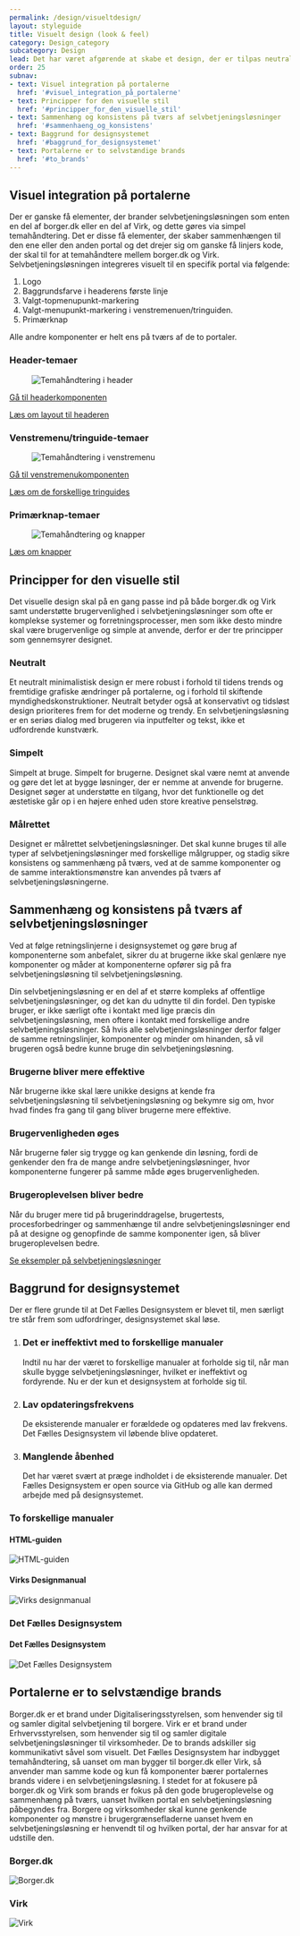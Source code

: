 ```yaml
---
permalink: /design/visueltdesign/
layout: styleguide
title: Visuelt design (look & feel)
category: Design_category
subcategory: Design
lead: Det har været afgørende at skabe et design, der er tilpas neutralt så det ikke konflikter med hverken borger.dk eller Virks visuelle stile; som er simpelt at forstå og anvende for alle, fra designere over udviklere til projektansvarlige; og som er fleksibelt nok til at kunne favne alle typer af selvbetjeningsløsninger. Med det håber vi, at der vil blive brugt mere tid på brugerinddragelse og brugertests af flow og funktionalitet end på at diskutere synsninger om former og farver.
order: 25
subnav:
- text: Visuel integration på portalerne
  href: '#visuel_integration_på_portalerne'
- text: Principper for den visuelle stil
  href: '#principper_for_den_visuelle_stil'
- text: Sammenhæng og konsistens på tværs af selvbetjeningsløsninger
  href: '#sammenhaeng_og_konsistens'
- text: Baggrund for designsystemet
  href: '#baggrund_for_designsystemet'
- text: Portalerne er to selvstændige brands
  href: '#to_brands'
---
```



<h2 id="visuel_integration_på_portalerne">Visuel integration på portalerne</h2>
<p>Der er ganske få elementer, der brander selvbetjeningsløsningen som enten en del af borger.dk eller en del af Virk, og dette gøres via simpel temahåndtering. Det er disse få elementer, der skaber sammenhængen til den ene eller den anden portal og det drejer sig om ganske få linjers kode, der skal til for at temahåndtere mellem borger.dk og Virk. Selvbetjeningsløsningen integreres visuelt til en specifik portal via følgende:</p>

<ol>
  <li>Logo</li>
  <li>Baggrundsfarve i headerens første linje</li>
  <li>Valgt-topmenupunkt-markering</li>
  <li>Valgt-menupunkt-markering i venstremenuen/tringuiden.</li>
  <li>Primærknap</li>
</ol>

<p>Alle andre komponenter er helt ens på tværs af de to portaler.</p>

<h3 class="h5">Header-temaer</h3>
<figure><img src="{{ site.baseurl }}/img/descriptionimages/header-temaer.png" alt="Temahåndtering i header" class="description-image"></figure>
<p><a href="/dkfds-docs/komponenter/headers/">Gå til headerkomponenten</a></p>
<p><a href="/dkfds-docs/design/sideopbygning/?s=undefined#header">Læs om layout til headeren</a></p>

<h3 class="h5">Venstremenu/tringuide-temaer</h3>
<figure><img src="{{ site.baseurl }}/img/descriptionimages/venstremenu-tringuide.png" alt="Temahåndtering i venstremenu" class="description-image"></figure>
<p><a href="/dkfds-docs/komponenter/sidenav/">Gå til venstremenukomponenten</a></p>
<p><a href="/dkfds-docs/komponenter/trinindikatorer/">Læs om de forskellige tringuides</a></p>

<h3 class="h5">Primærknap-temaer</h3>
<figure><img src="{{ site.baseurl }}/img/descriptionimages/Primaerknapper.png" alt="Temahåndtering og knapper" class="description-image"></figure>
<p><a href="/dkfds-docs/komponenter/buttons/">Læs om knapper</a></p>


<h2 id="principper_for_den_visuelle_stil">Principper for den visuelle stil</h2>
<p>Det visuelle design skal på en gang passe ind på både borger.dk og Virk samt understøtte brugervenlighed i selvbetjeningsløsninger som ofte er komplekse systemer og forretningsprocesser, men som ikke desto mindre skal være brugervenlige og simple at anvende, derfor er der tre principper som gennemsyrer designet.</p>

<h3>Neutralt</h3>
<p>Et neutralt minimalistisk design er mere robust i forhold til tidens trends og fremtidige grafiske ændringer på portalerne, og i forhold til skiftende
myndighedskonstruktioner. Neutralt betyder også at konservativt og tidsløst design prioriteres frem for det moderne og trendy. En selvbetjeningsløsning er en seriøs dialog med brugeren via inputfelter og tekst, ikke et udfordrende kunstværk.</p>

<h3>Simpelt</h3>
<p>Simpelt at bruge. Simpelt for brugerne. Designet skal være nemt at anvende og gøre det let at bygge løsninger, der er nemme at anvende for brugerne. Designet søger at understøtte en tilgang, hvor det funktionelle og det æstetiske går op i en højere enhed uden store kreative penselstrøg.</p>

<h3>Målrettet</h3>
<p>Designet er målrettet selvbetjeningsløsninger. Det skal kunne bruges til alle typer af selvbetjeningsløsninger med forskellige målgrupper, og stadig sikre konsistens og sammenhæng på tværs, ved at de samme komponenter og de samme interaktionsmønstre kan anvendes på tværs af selvbetjeningsløsningerne.</p>


<h2 id="sammenhaeng_og_konsistens">Sammenhæng og konsistens på tværs af selvbetjeningsløsninger</h2>
<p>Ved at følge retningslinjerne i designsystemet og gøre brug af komponenterne som anbefalet, sikrer du at brugerne ikke skal genlære nye komponenter og måder at komponenterne opfører sig på fra selvbetjeningsløsning til selvbetjeningsløsning.</p>
<p>Din selvbetjeningsløsning er en del af et større kompleks af offentlige selvbetjeningsløsninger, og det kan du udnytte til din fordel. Den typiske bruger, er ikke særligt ofte i kontakt med lige præcis din selvbetjeningsløsning, men oftere i kontakt med forskellige andre selvbetjeningsløsninger. Så hvis alle selvbetjeningsløsninger derfor følger de samme retningslinjer, komponenter og minder om hinanden, så vil brugeren også bedre kunne bruge din selvbetjeningsløsning.</p>

<h3 class="h5">Brugerne bliver mere effektive</h3>
<p>Når brugerne ikke skal lære unikke designs at kende fra selvbetjeningsløsning til selvbetjeningsløsning og bekymre sig om, hvor hvad findes fra gang til gang bliver brugerne mere effektive.</p>

<h3 class="h5">Brugervenligheden øges</h3>
<p>Når brugerne føler sig trygge og kan genkende din løsning, fordi de genkender den fra de mange andre selvbetjeningsløsninger, hvor komponenterne fungerer på samme måde øges brugervenligheden.</p>

<h3 class="h5">Brugeroplevelsen bliver bedre</h3>
<p>Når du bruger mere tid på brugerinddragelse, brugertests, procesforbedringer og sammenhænge til andre selvbetjeningsløsninger end på at designe og genopfinde de samme komponenter igen, så bliver brugeroplevelsen bedre.</p>
<p><a href="/dkfds-docs/eksempler/">Se eksempler på selvbetjeningsløsninger</a></p>


<h2 id="baggrund_for_designsystemet">Baggrund for designsystemet</h2>
<p>Der er flere grunde til at Det Fælles Designsystem er blevet til, men særligt tre står frem som udfordringer, designsystemet skal løse.</p>
<ol>
  <li>
    <h3 class="h5">Det er ineffektivt med to forskellige manualer</h3>
    <p>Indtil nu har der været to forskellige manualer at forholde sig til, når man skulle bygge selvbetjeningsløsninger, hvilket er ineffektivt og fordyrende. Nu er der kun et designsystem at forholde sig til.</p>
  </li>
   <li>
    <h3 class="h5">Lav opdateringsfrekvens</h3>
    <p>De eksisterende manualer er forældede og opdateres med lav frekvens. Det Fælles Designsystem vil løbende blive opdateret.</p>
  </li>
   <li>
    <h3 class="h5">Manglende åbenhed</h3>
    <p>Det har været svært at præge indholdet i de eksisterende manualer. Det Fælles Designsystem er open source via GitHub og alle kan dermed arbejde med på designsystemet.</p>
  </li>
</ol>

<h3>To forskellige manualer</h3>
<div class="row">
  <div class="col-12 col-md-6">
    <h4 class="h5">HTML-guiden</h4>
    <img src="{{ site.baseurl }}/img/descriptionimages/HTML-guiden.png" alt="HTML-guiden" class="description-image">
  </div>
  <div class="col-12 col-md-6">
    <h4 class="h5">Virks Designmanual</h4>
    <img src="{{ site.baseurl }}/img/descriptionimages/Virks-designmanual.png" alt="Virks designmanual" class="description-image">
  </div>
</div>
<h3>Det Fælles Designsystem</h3>
<div class="row">
  <div class="col-12 col-md-6">
    <h4 class="h5">Det Fælles Designsystem</h4>
    <img src="{{ site.baseurl }}/img/descriptionimages/Det-faellles-designsystem.jpg" alt="Det Fælles Designsystem" class="description-image">
  </div>
</div>

<h2 id="to_brands">Portalerne er to selvstændige brands</h2>
<p>Borger.dk er et brand under Digitaliseringsstyrelsen, som henvender sig til og samler digital selvbetjening til borgere. Virk er et brand under Erhvervsstyrelsen, som henvender sig til og samler digitale selvbetjeningsløsninger til virksomheder. De to brands adskiller sig kommunikativt såvel som visuelt. Det Fælles Designsystem har indbygget temahåndtering, så uanset om man bygger til borger.dk eller Virk, så anvender man samme kode og kun få komponenter bærer portalernes brands videre i en selvbetjeningsløsning. I stedet for at fokusere på borger.dk og Virk som brands er fokus på den gode brugeroplevelse og
sammenhæng på tværs, uanset hvilken portal en selvbetjeningsløsning påbegyndes fra. Borgere og virksomheder skal kunne genkende komponenter og mønstre i brugergrænsefladerne uanset hvem en selvbetjeningsløsning er henvendt til og hvilken portal, der har ansvar for at udstille den.</p>
<div class="row">
  <div class="col-12 col-md-6">
    <h3 class="h5 mb-0">Borger.dk</h3>
    <img src="{{ site.baseurl }}/img/descriptionimages/borger.dk.jpg" alt="Borger.dk">
  </div>
  <div class="col-12 col-md-6">
    <h3 class="h5 mb-0">Virk</h3>
    <img src="{{ site.baseurl }}/img/descriptionimages/virk.png" alt="Virk">
  </div>
</div>